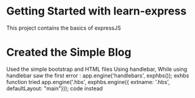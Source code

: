 # Getting Started with learn-express


This project contains the basics of expressJS

# Created the Simple Blog 
 Used the simple bootstrap and HTML files
 Using handlebar, While using handlebar saw the first error :
   app.engine('handlebars', exphbs()); exhbs function
   tried app.engine('.hbs', exphbs.engine({ extname: '.hbs', defaultLayout: "main"})); code instead
   
